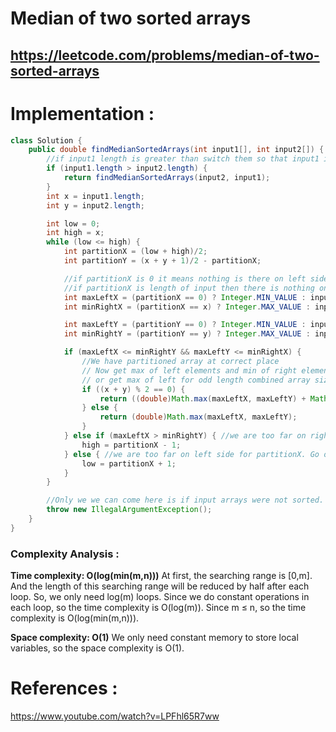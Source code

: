 # Median of two sorted arrays
## https://leetcode.com/problems/median-of-two-sorted-arrays




# Implementation :
```java
class Solution {
    public double findMedianSortedArrays(int input1[], int input2[]) {
        //if input1 length is greater than switch them so that input1 is smaller than input2.
        if (input1.length > input2.length) {
            return findMedianSortedArrays(input2, input1);
        }
        int x = input1.length;
        int y = input2.length;

        int low = 0;
        int high = x;
        while (low <= high) {
            int partitionX = (low + high)/2;
            int partitionY = (x + y + 1)/2 - partitionX;

            //if partitionX is 0 it means nothing is there on left side. Use -INF for maxLeftX
            //if partitionX is length of input then there is nothing on right side. Use +INF for minRightX
            int maxLeftX = (partitionX == 0) ? Integer.MIN_VALUE : input1[partitionX - 1];
            int minRightX = (partitionX == x) ? Integer.MAX_VALUE : input1[partitionX];

            int maxLeftY = (partitionY == 0) ? Integer.MIN_VALUE : input2[partitionY - 1];
            int minRightY = (partitionY == y) ? Integer.MAX_VALUE : input2[partitionY];

            if (maxLeftX <= minRightY && maxLeftY <= minRightX) {
                //We have partitioned array at correct place
                // Now get max of left elements and min of right elements to get the median in case of even length combined array size
                // or get max of left for odd length combined array size.
                if ((x + y) % 2 == 0) {
                    return ((double)Math.max(maxLeftX, maxLeftY) + Math.min(minRightX, minRightY))/2;
                } else {
                    return (double)Math.max(maxLeftX, maxLeftY);
                }
            } else if (maxLeftX > minRightY) { //we are too far on right side for partitionX. Go on left side.
                high = partitionX - 1;
            } else { //we are too far on left side for partitionX. Go on right side.
                low = partitionX + 1;
            }
        }

        //Only we we can come here is if input arrays were not sorted. Throw in that scenario.
        throw new IllegalArgumentException();
    }
}
```

### Complexity Analysis :

**Time complexity: O(log(min(m,n)))**
At first, the searching range is [0,m]. And the length of this searching range will be reduced by half after each loop. So, we only need log(m) loops. Since we do constant operations in each loop, so the time complexity is O(log(m)). Since m ≤ n, so the time complexity is O(log(min(m,n))).

**Space complexity: O(1)**
We only need constant memory to store local variables, so the space complexity is O(1).


# References :
https://www.youtube.com/watch?v=LPFhl65R7ww
